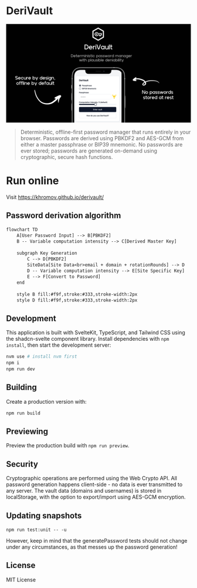 # DeriVault

![Banner](./.github/resources/banner.png)

> Deterministic, offline-first password manager that runs entirely in your browser. Passwords are derived using PBKDF2 and AES-GCM from either a master passphrase or BIP39 mnemonic. No passwords are ever stored; passwords are generated on-demand using cryptographic, secure hash functions.

# Run online

Visit https://khromov.github.io/derivault/

## Password derivation algorithm

```mermaid
flowchart TD
    A[User Password Input] --> B[PBKDF2]
    B -- Variable computation intensity --> C[Derived Master Key]

    subgraph Key Generation
        C --> D[PBKDF2]
        SiteData[Site Data<br>email + domain + rotationRounds] --> D
        D -- Variable computation intensity --> E[Site Specific Key]
        E --> F[Convert to Password]
    end

    style B fill:#f9f,stroke:#333,stroke-width:2px
    style D fill:#f9f,stroke:#333,stroke-width:2px
```

## Development

This application is built with SvelteKit, TypeScript, and Tailwind CSS using the shadcn-svelte component library. Install dependencies with `npm install`, then start the development server:

```bash
nvm use # install nvm first
npm i
npm run dev
```

## Building

Create a production version with:

```bash
npm run build
```

## Previewing

Preview the production build with `npm run preview`.

## Security

Cryptographic operations are performed using the Web Crypto API. All password generation happens client-side - no data is ever transmitted to any server. The vault data (domains and usernames) is stored in localStorage, with the option to export/import using AES-GCM encryption.

## Updating snapshots

```
npm run test:unit -- -u
```

However, keep in mind that the generatePassword tests should not change under any circumstances, as that messes up the password generation!

## License

MIT License
